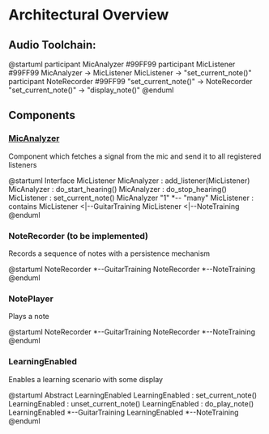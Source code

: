 # Architectural Overview

## Audio Toolchain:

@startuml
participant MicAnalyzer #99FF99
participant MicListener #99FF99
MicAnalyzer -> MicListener
MicListener -> "set_current_note()"
participant NoteRecorder #99FF99
"set_current_note()" -> NoteRecorder 
"set_current_note()" -> "display_note()"
@enduml

## Components
### [MicAnalyzer](audio/mic_analyzer.py)
Component which fetches a signal from the mic and send it to all registered listeners

@startuml
Interface MicListener 
MicAnalyzer : add_listener(MicListener)
MicAnalyzer : do_start_hearing()
MicAnalyzer : do_stop_hearing()
MicListener : set_current_note()
MicAnalyzer "1" *-- "many" MicListener : contains
MicListener <|--GuitarTraining
MicListener <|--NoteTraining
@enduml

### NoteRecorder (to be implemented)
Records a sequence of notes with a persistence mechanism

@startuml
NoteRecorder *--GuitarTraining
NoteRecorder *--NoteTraining
@enduml

### NotePlayer
Plays a note

@startuml
NoteRecorder *--GuitarTraining
NoteRecorder *--NoteTraining
@enduml

### LearningEnabled
Enables a learning scenario with some display

@startuml
Abstract LearningEnabled
LearningEnabled : set_current_note()
LearningEnabled : unset_current_note()
LearningEnabled : do_play_note()
LearningEnabled *--GuitarTraining
LearningEnabled *--NoteTraining
@enduml